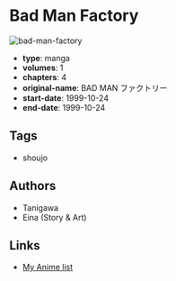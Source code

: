 # Bad Man Factory

![bad-man-factory](https://cdn.myanimelist.net/images/manga/3/38288.jpg)

-   **type**: manga
-   **volumes**: 1
-   **chapters**: 4
-   **original-name**: BAD MAN ファクトリー
-   **start-date**: 1999-10-24
-   **end-date**: 1999-10-24

## Tags

-   shoujo

## Authors

-   Tanigawa
-   Eina (Story & Art)

## Links

-   [My Anime list](https://myanimelist.net/manga/23664/Bad_Man_Factory)
